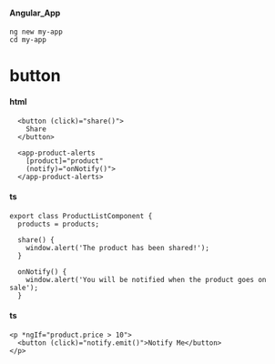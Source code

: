 #### Angular_App
```
ng new my-app
cd my-app
```
# button

#### html
```
  <button (click)="share()">
    Share
  </button>

  <app-product-alerts
    [product]="product" 
    (notify)="onNotify()">
  </app-product-alerts>
```
#### ts
```
export class ProductListComponent {
  products = products;

  share() {
    window.alert('The product has been shared!');
  }

  onNotify() {
    window.alert('You will be notified when the product goes on sale');
  }
```

#### ts
```
<p *ngIf="product.price > 10">
  <button (click)="notify.emit()">Notify Me</button>
</p>
```
